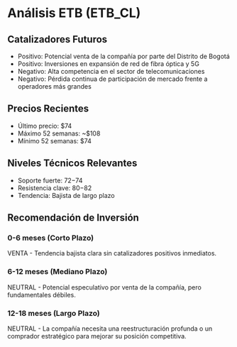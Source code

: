 # Análisis ETB (ETB_CL)

## Catalizadores Futuros

- Positivo: Potencial venta de la compañía por parte del Distrito de Bogotá
- Positivo: Inversiones en expansión de red de fibra óptica y 5G
- Negativo: Alta competencia en el sector de telecomunicaciones
- Negativo: Pérdida continua de participación de mercado frente a operadores más grandes

## Precios Recientes

- Último precio: $74
- Máximo 52 semanas: ~$108
- Mínimo 52 semanas: $74

## Niveles Técnicos Relevantes

- Soporte fuerte: $72-$74
- Resistencia clave: $80-$82
- Tendencia: Bajista de largo plazo

## Recomendación de Inversión

### 0-6 meses (Corto Plazo)

VENTA - Tendencia bajista clara sin catalizadores positivos inmediatos.

### 6-12 meses (Mediano Plazo)

NEUTRAL - Potencial especulativo por venta de la compañía, pero fundamentales débiles.

### 12-18 meses (Largo Plazo)

NEUTRAL - La compañía necesita una reestructuración profunda o un comprador estratégico para mejorar su posición competitiva.
